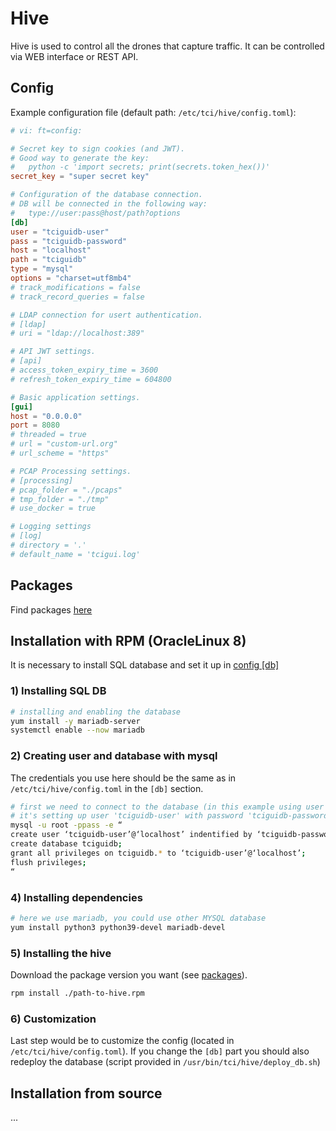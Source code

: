 # Hive

Hive is used to control all the drones that capture traffic.
It can be controlled via WEB interface or REST API.

## Config

Example configuration file (default path: `/etc/tci/hive/config.toml`):

```conf
# vi: ft=config:

# Secret key to sign cookies (and JWT).
# Good way to generate the key:
#   python -c 'import secrets; print(secrets.token_hex())'
secret_key = "super secret key"

# Configuration of the database connection.
# DB will be connected in the following way:
#   type://user:pass@host/path?options
[db]
user = "tciguidb-user"
pass = "tciguidb-password"
host = "localhost"
path = "tciguidb"
type = "mysql"
options = "charset=utf8mb4"
# track_modifications = false
# track_record_queries = false

# LDAP connection for usert authentication.
# [ldap]
# uri = "ldap://localhost:389"

# API JWT settings.
# [api]
# access_token_expiry_time = 3600
# refresh_token_expiry_time = 604800

# Basic application settings.
[gui]
host = "0.0.0.0"
port = 8080
# threaded = true
# url = "custom-url.org"
# url_scheme = "https"

# PCAP Processing settings.
# [processing]
# pcap_folder = "./pcaps"
# tmp_folder = "./tmp"
# use_docker = true

# Logging settings
# [log]
# directory = '.'
# default_name = 'tcigui.log'
```

## Packages

Find packages [here](https://github.com/FETA-Project/TrafficCaptureInfrastructure/tree/main/packages/hive)

## Installation with RPM (OracleLinux 8)

It is necessary to install SQL database and set it up in [config [db]](#config)

### 1) Installing SQL DB
```bash
# installing and enabling the database
yum install -y mariadb-server
systemctl enable --now mariadb
```

### 2) Creating user and database with mysql
The credentials you use here should be the same as in `/etc/tci/hive/config.toml` in the `[db]` section.
```bash
# first we need to connect to the database (in this example using user 'root' with password '1234', default password is empty so could just omit "-p1234")
# it's setting up user 'tciguidb-user' with password 'tciguidb-password' on a database 'tciguidb' on localhost granting privileges only on the 'tciguidb' database
mysql -u root -ppass -e “
create user ‘tciguidb-user’@‘localhost’ indentified by ‘tciguidb-password’;
create database tciguidb;
grant all privileges on tciguidb.* to ‘tciguidb-user’@‘localhost’;
flush privileges;
“
```

### 4) Installing dependencies
```bash
# here we use mariadb, you could use other MYSQL database
yum install python3 python39-devel mariadb-devel
```

### 5) Installing the hive
Download the package version you want (see [packages](#packages)).
```bash
rpm install ./path-to-hive.rpm
```

### 6) Customization
Last step would be to customize the config (located in `/etc/tci/hive/config.toml`).
If you change the `[db]` part you should also redeploy the database (script provided in `/usr/bin/tci/hive/deploy_db.sh`)

## Installation from source
...